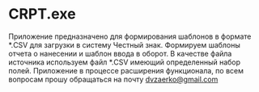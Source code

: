 # CRPT.exe
Приложение предназначено для формирования шаблонов в формате *.CSV для загрузки в систему Честный знак.
Формируем шаблоны отчета о нанесении и шаблон ввода в оборот.
В качестве файла источника используем файл *.CSV имеющий определенный набор полей.
Приложение в процессе расширения функционала, по всем вопросам прошу обращаться на почту dvzaerko@gmail.com
